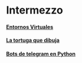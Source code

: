 # Intermezzo
#### [Entornos Virtuales](entornos_virtuales.md)
#### [La tortuga que dibuja](la_tortuga_que_dibuja.md)
#### [Bots de telegram en Python](bots_de_telegram_en_python.md)